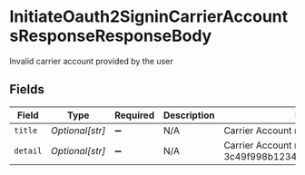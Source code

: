 # InitiateOauth2SigninCarrierAccountsResponseResponseBody

Invalid carrier account provided by the user


## Fields

| Field                                                                     | Type                                                                      | Required                                                                  | Description                                                               | Example                                                                   |
| ------------------------------------------------------------------------- | ------------------------------------------------------------------------- | ------------------------------------------------------------------------- | ------------------------------------------------------------------------- | ------------------------------------------------------------------------- |
| `title`                                                                   | *Optional[str]*                                                           | :heavy_minus_sign:                                                        | N/A                                                                       | Carrier Account not found                                                 |
| `detail`                                                                  | *Optional[str]*                                                           | :heavy_minus_sign:                                                        | N/A                                                                       | Carrier Account not found for object_id: 3c49f998b1234a2097ea0911a7e95bea |